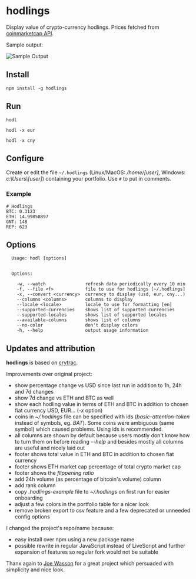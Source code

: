 # hodlings

Display value of crypto-currency hodlings. Prices fetched from [coinmarketcap API](https://api.coinmarketcap.com/v1/ticker/).

Sample output:

![Sample Output](https://github.com/davidhq/hodlings/blob/master/output.png?raw=true)

## Install

``npm install -g hodlings``

## Run

``hodl``

``hodl -x eur``

``hodl -x cny``

## Configure

Create or edit the file `~/.hodlings` (Linux/MacOS: */home/[user]*, Windows: *c:\\Users\\[user]*) containing your portfolio. Use `#` to put in comments.

### Example
```
# Hodlings
BTC: 0.3123
ETH: 14.99858897
GNT: 148
REP: 623
```

## Options
```
  Usage: hodl [options]


  Options:

    -w, --watch               refresh data periodically every 10 min
    -f, --file <f>            file to use for hodlings [~/.hodlings]
    -x, --convert <currency>  currency to display (usd, eur, cny...)
    --columns <columns>       columns to display
    --locale <locale>         locale to use for formatting [en]
    --supported-currencies    shows list of supported currencies
    --supported-locales       shows list of supported locales
    --available-columns       shows list of columns
    --no-color                don't display colors
    -h, --help                output usage information
```

## Updates and attribution

**hodlings** is based on [crytrac](https://github.com/Talljoe/crytrac).

Improvements over original project:

* show percentage change vs USD since last run in addition to 1h, 24h and 7d changes
* show 7d change vs ETH and BTC as well
* show each hodling value in terms of ETH and BTC in addition to chosen fiat currency USD, EUR... (*-x* option)
* coins in *~/.hodlings* file can be specified with ids (*basic-attention-token* instead of symbols, eg. *BAT*). Some coins were ambiguous (same symbol) which caused problems. Using ids is recommended.
* all columns are shown by default because users mostly don't know how to turn them on before reading *--help* and besides mostly all columns are useful and nicely laid out
* footer shows total value in ETH and BTC in addition to chosen fiat currency
* footer shows ETH market cap percentage of total crypto market cap
* footer shows the *flippening ratio*
* add 24h volume (as percentage of bitcoin's volume) column
* add rank column
* copy *.hodlings-example* file to *~/.hodlings* on first run for easier onboarding
* adjust a few colors in the portfolio table for a nicer look
* remove broken export to csv feature and a few deprecated or unneeded config options

I changed the project's repo/name because:

* easy install over npm using a new package name
* possible rewrite in regular JavaScript instead of LiveScript and further expansion of features so regular fork would not be suitable

Thanx again to [Joe Wasson](http://talljoe.com) for a great project which persuaded with simplicity and nice look.
